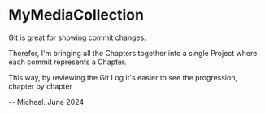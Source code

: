# MyMediaCollection

Git is great for showing commit changes.

Therefor, I'm bringing all the Chapters together into a single Project where each commit represents a Chapter.

This way, by reviewing the Git Log it's easier to see the progression, chapter by chapter

--
Micheal. June 2024



